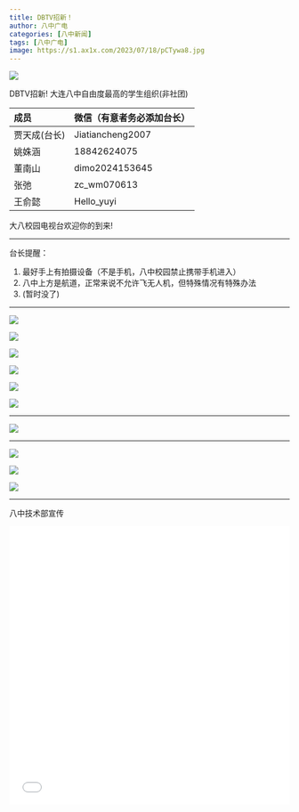 ```yaml
---
title: DBTV招新！
author: 八中广电
categories: [八中新闻]
tags: [八中广电]
image: https://s1.ax1x.com/2023/07/18/pCTywa8.jpg
---
```


![](https://s1.ax1x.com/2023/07/18/pCTf8T1.jpg)

DBTV招新! 
大连八中自由度最高的学生组织(非社团)

| 成员        | 微信（有意者务必添加台长）|
|:-----------|:-----------------|
| 贾天成(台长) | Jiatiancheng2007 |
| 姚姝涵      | 18842624075      |
| 董南山      | dimo2024153645   |
| 张弛        | zc_wm070613      |
| 王俞懿      | Hello_yuyi       |

大八校园电视台欢迎你的到来!

---

台长提醒：

1. 最好手上有拍摄设备（不是手机，八中校园禁止携带手机进入）
2. 八中上方是航道，正常来说不允许飞无人机，但特殊情况有特殊办法
3. (暂时没了)

---

![](https://s1.ax1x.com/2023/07/18/pCTfrTI.jpg)

![](https://s1.ax1x.com/2023/07/18/pCTfD0A.jpg)

![](https://s1.ax1x.com/2023/07/18/pCTf2p8.jpg)

![](https://s1.ax1x.com/2023/07/18/pCTfR1S.jpg)

![](https://s1.ax1x.com/2023/07/18/pCTfalD.jpg)

![](https://s1.ax1x.com/2023/07/18/pCTfd6e.jpg)

---

![](https://s1.ax1x.com/2023/07/18/pCTfykt.jpg)

---

![](https://s1.ax1x.com/2023/07/18/pCTfYY6.jpg)

![](https://s1.ax1x.com/2023/07/18/pCTfJFx.jpg)

![](https://s1.ax1x.com/2023/07/18/pCTfUSO.jpg)

---

八中技术部宣传

<iframe src="//player.bilibili.com/player.html?aid=827679398&bvid=BV1Xg4y1P7Tt&cid=1176503740&page=1&autoplay=0" scrolling="no" border="0" frameborder="no" framespacing="0" allowfullscreen="true" style="width:100%;height:500px"> </iframe>

